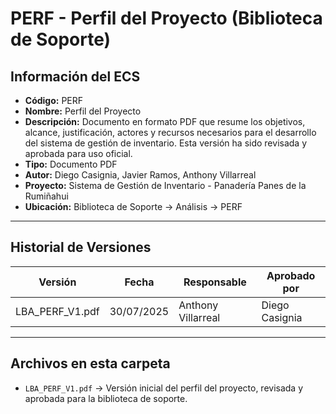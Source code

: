 # PERF - Perfil del Proyecto (Biblioteca de Soporte)

## Información del ECS
- **Código:** PERF  
- **Nombre:** Perfil del Proyecto  
- **Descripción:** Documento en formato PDF que resume los objetivos, alcance, justificación, actores y recursos necesarios para el desarrollo del sistema de gestión de inventario. Esta versión ha sido revisada y aprobada para uso oficial.  
- **Tipo:** Documento PDF  
- **Autor:** Diego Casignia, Javier Ramos, Anthony Villarreal  
- **Proyecto:** Sistema de Gestión de Inventario - Panadería Panes de la Rumiñahui  
- **Ubicación:** Biblioteca de Soporte → Análisis → PERF  

---

## Historial de Versiones

| Versión            | Fecha       | Responsable       | Aprobado por      |
|--------------------|------------|-------------------|-------------------|
| LBA_PERF_V1.pdf    | 30/07/2025 | Anthony Villarreal | Diego Casignia    |

---

## Archivos en esta carpeta
- `LBA_PERF_V1.pdf` → Versión inicial del perfil del proyecto, revisada y aprobada para la biblioteca de soporte.  
